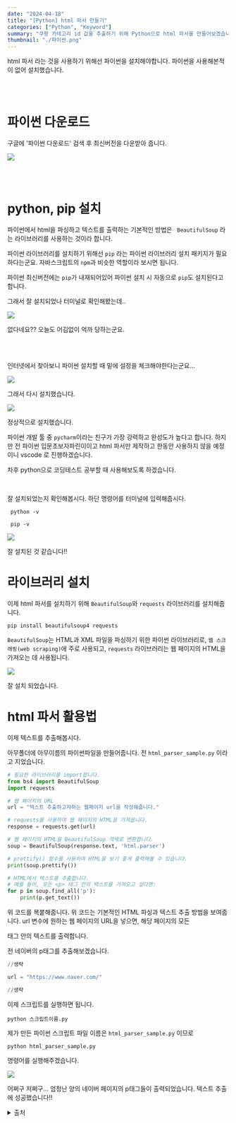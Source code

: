 ```yaml
---
date: "2024-04-18"
title: "[Python] html 파서 만들기"
categories: ["Python", "Keyword"]
summary: "쿠팡 카테고리 id 값을 추출하기 위해 Python으로 html 파서를 만들어보겠습니다."
thumbnail: "./파이썬.png"
---
```


html 파서 라는 것을 사용하기 위해선 파이썬을 설치해야합니다. 파이썬을 사용해본적이 없어 설치했습니다.

<br><br>

# 파이썬 다운로드

구글에 '파이썬 다운로드' 검색 후 최신버전을 다운받아 줍니다.

![](https://velog.velcdn.com/images/dogmnil2007/post/600d1225-cd01-485b-9d8a-60e20ec68943/image.png)

<br>
<br>

# python, pip 설치

파이썬에서 html을 파싱하고 텍스트를 출력하는 기본적인 방법은 ` BeautifulSoup` 라는 라이브러리를 사용하는 것이라 합니다.

파이썬 라이브러리를 설치하기 위해선 `pip` 라는 파이썬 라이브러리 설치 패키지가 필요하다는군요. 자바스크립트의 `npm`과 비슷한 역할이라 보시면 됩니다.

파이썬 최신버전에는 `pip`가 내재되어있어 파이썬 설치 시 자동으로 `pip`도 설치된다고 합니다.

그래서 잘 설치되었나 터미널로 확인해봤는데..

![](https://velog.velcdn.com/images/dogmnil2007/post/aec2c53b-79e7-433e-9c02-f3fccb7fc2d0/image.png)

없다네요?? 오늘도 어김없이 억까 당하는군요.

<br><br>

인터넷에서 찾아보니 파이썬 설치할 때 밑에 설정을 체크해야한다는군요...

![](https://velog.velcdn.com/images/dogmnil2007/post/f64f03a0-df91-4c83-94ed-8cc3ead019cc/image.png)

그래서 다시 설치했습니다.

![](https://velog.velcdn.com/images/dogmnil2007/post/10987835-46f9-4e19-814c-671d9762f521/image.png)

정상적으로 설치했습니다.

파이썬 개발 툴 중 `pycharm`이라는 친구가 가장 강력하고 완성도가 높다고 합니다. 하지만 전 파이썬 입문초보자파린이이고 html 파서만 제작하고 한동안 사용하지 않을 예정이니 vscode 로 진행하겠습니다.

차후 python으로 코딩테스트 공부할 때 사용해보도록 하겠습니다.

 <br>
 
 잘 설치되었는지 확인해봅시다. 하단 명령어를 터미널에 입력해줍시다.

```shell
 python -v
```

```
 pip -v
```

![](https://velog.velcdn.com/images/dogmnil2007/post/a45febb1-8536-430a-9ff7-242efe9331e0/image.png)

잘 설치된 것 같습니다!!

# 라이브러리 설치

이제 html 파서를 설치하기 위해
`BeautifulSoup`와 `requests` 라이브러리를 설치해줍니다.

```shell
pip install beautifulsoup4 requests

```

`BeautifulSoup`는 HTML과 XML 파일을 파싱하기 위한 파이썬 라이브러리로, `웹 스크래핑(web scraping)`에 주로 사용되고, `requests` 라이브러리는 웹 페이지의 HTML을 가져오는 데 사용됩니다.

![](https://velog.velcdn.com/images/dogmnil2007/post/7b9c7a83-9d2c-41bf-97c5-5d30a8554259/image.png)

잘 설치 되었습니다.

# html 파서 활용법

이제 텍스트를 추출해봅시다.

아무폴더에 아무이름의 파이썬파일을 만들어줍니다. 전 `html_parser_sample.py` 이라고 지었습니다.

```py
# 필요한 라이브러리를 import합니다.
from bs4 import BeautifulSoup
import requests

# 웹 페이지의 URL
url = "텍스트 추출하고자하는 웹페이지 url을 작성해줍니다."

# requests를 사용하여 웹 페이지의 HTML을 가져옵니다.
response = requests.get(url)

# 웹 페이지의 HTML을 BeautifulSoup 객체로 변환합니다.
soup = BeautifulSoup(response.text, 'html.parser')

# prettify() 함수를 사용하여 HTML을 보기 좋게 출력해볼 수 있습니다.
print(soup.prettify())

# HTML에서 텍스트를 추출합니다.
# 예를 들어, 모든 <p> 태그 안의 텍스트를 가져오고 싶다면:
for p in soup.find_all('p'):
    print(p.get_text())

```

위 코드를 복붙해줍니다.
위 코드는 기본적인 HTML 파싱과 텍스트 추출 방법을 보여줍니다. url 변수에 원하는 웹 페이지의 URL을 넣으면, 해당 페이지의 모든 <p> 태그 안의 텍스트를 출력합니다.

전 네이버의 p태그를 추출해보겠습니다.

```py
//생략

url = "https://www.naver.com/"

//생략

```

이제 스크립트를 실행하면 됩니다.

```shell
python 스크립트이름.py

```

제가 만든 파이썬 스크립트 파일 이름은 `html_parser_sample.py` 이므로

```shell
python html_parser_sample.py

```

명령어를 실행해주겠습니다.

![](https://velog.velcdn.com/images/dogmnil2007/post/f256abaf-baee-46d3-b5b1-096c857ba95b/image.png)

어쩌구 저쩌구... 엄청난 양의 네이버 페이지의 p태그들이 출력되었습니다. 텍스트 추출에 성공했습니다!!

<details>

<summary>출처</summary>

<div markdown="1">

https://www.youtube.com/watch?v=vu3iOuihBB4

</div>

</details>

